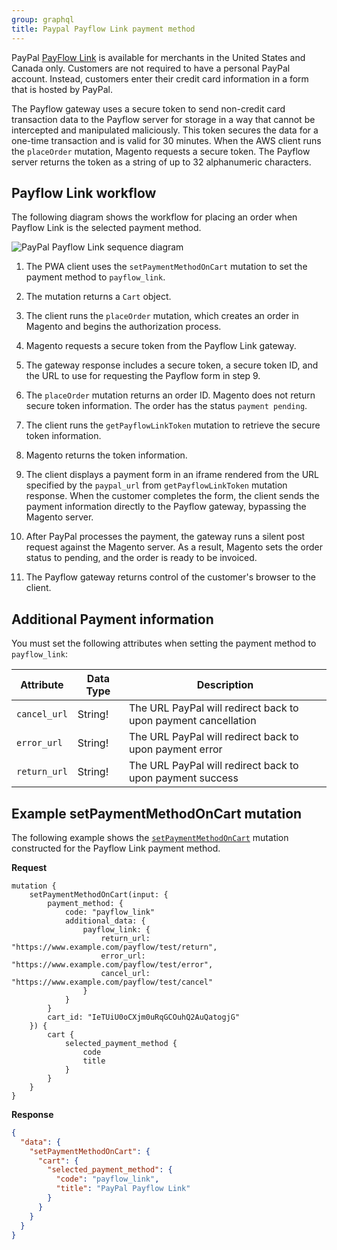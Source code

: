 ```yaml
---
group: graphql
title: Paypal Payflow Link payment method
---
```


PayPal [PayFlow Link](https://developer.paypal.com/docs/classic/payflow/integration-guide/) is available for merchants in the United States and Canada only. Customers are not required to have a personal PayPal account. Instead, customers enter their credit card information in a form that is hosted by PayPal.

The Payflow gateway uses a secure token to send non-credit card transaction data to the Payflow server for storage in a way that cannot be intercepted and manipulated maliciously. This token secures the data for a one-time transaction and is valid for 30 minutes. When the AWS client runs the `placeOrder` mutation, Magento requests a secure token. The Payflow server returns the token as a string of up to 32 alphanumeric characters.

## Payflow Link workflow

The following diagram shows the workflow for placing an order when Payflow Link is the selected payment method.

![PayPal Payflow Link sequence diagram]({{page.baseurl}}/graphql/images/paypal-payflow-link.svg)

1. The PWA client uses the `setPaymentMethodOnCart` mutation to set the payment method to `payflow_link`.

2. The mutation returns a `Cart` object.

3. The client runs the `placeOrder` mutation, which creates an order in Magento and begins the authorization process.

4. Magento requests a secure token from the Payflow Link gateway.

5. The gateway response includes a secure token, a secure token ID, and the URL to use for requesting the Payflow form in step 9.

6. The `placeOrder` mutation returns an order ID. Magento does not return secure token information. The order has the status `payment pending`.

7. The client runs the  `getPayflowLinkToken` mutation to retrieve the secure token information.

8. Magento returns the token information.

9. The client displays a payment form in an iframe rendered from the URL specified by the `paypal_url` from  `getPayflowLinkToken` mutation response. When the customer completes the form, the client sends the payment information directly to the Payflow gateway, bypassing the Magento server.

10. After PayPal processes the payment, the gateway runs a silent post request against the Magento server. As a result, Magento sets the order status to pending, and the order is ready to be invoiced.

11. The Payflow gateway returns control of the customer's browser to the client. 

## Additional Payment  information

You must set the following attributes when setting the payment method to `payflow_link`:

Attribute |  Data Type | Description
--- | --- | ---
`cancel_url` |  String! | The URL PayPal will redirect back to upon payment cancellation
`error_url` | String! | The URL PayPal will redirect back to upon payment error
`return_url` | String! | The URL PayPal will redirect back to upon payment success

## Example setPaymentMethodOnCart mutation

The following example shows the [`setPaymentMethodOnCart`]({{page.baseurl}}/reference/quote-payment-method.html) mutation constructed for the Payflow Link payment method. 

**Request**

``` text
mutation {
    setPaymentMethodOnCart(input: {
        payment_method: {
            code: "payflow_link"
            additional_data: {
                payflow_link: {
                    return_url: "https://www.example.com/payflow/test/return",
                    error_url: "https://www.example.com/payflow/test/error",
                    cancel_url: "https://www.example.com/payflow/test/cancel"
                }
            }
        }
        cart_id: "IeTUiU0oCXjm0uRqGCOuhQ2AuQatogjG"
    }) {
        cart {
            selected_payment_method {
                code
                title
            }
        }
    }
}
```

**Response**

```json
{
  "data": {
    "setPaymentMethodOnCart": {
      "cart": {
        "selected_payment_method": {
          "code": "payflow_link",
          "title": "PayPal Payflow Link"
        }
      }
    }
  }
}
```
